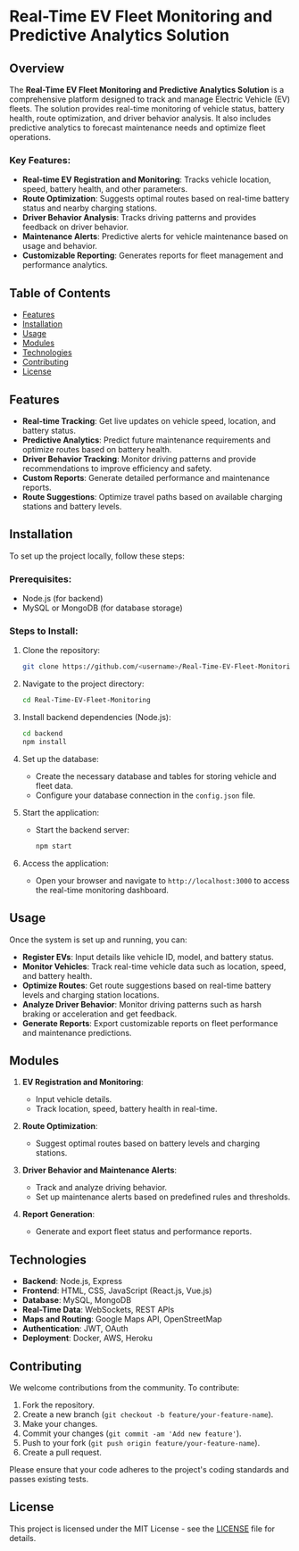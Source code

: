 # Real-Time EV Fleet Monitoring and Predictive Analytics Solution

## Overview

The **Real-Time EV Fleet Monitoring and Predictive Analytics Solution** is a comprehensive platform designed to track and manage Electric Vehicle (EV) fleets. The solution provides real-time monitoring of vehicle status, battery health, route optimization, and driver behavior analysis. It also includes predictive analytics to forecast maintenance needs and optimize fleet operations.

### Key Features:
- **Real-time EV Registration and Monitoring**: Tracks vehicle location, speed, battery health, and other parameters.
- **Route Optimization**: Suggests optimal routes based on real-time battery status and nearby charging stations.
- **Driver Behavior Analysis**: Tracks driving patterns and provides feedback on driver behavior.
- **Maintenance Alerts**: Predictive alerts for vehicle maintenance based on usage and behavior.
- **Customizable Reporting**: Generates reports for fleet management and performance analytics.

## Table of Contents
- [Features](#features)
- [Installation](#installation)
- [Usage](#usage)
- [Modules](#modules)
- [Technologies](#technologies)
- [Contributing](#contributing)
- [License](#license)

## Features
- **Real-time Tracking**: Get live updates on vehicle speed, location, and battery status.
- **Predictive Analytics**: Predict future maintenance requirements and optimize routes based on battery health.
- **Driver Behavior Tracking**: Monitor driving patterns and provide recommendations to improve efficiency and safety.
- **Custom Reports**: Generate detailed performance and maintenance reports.
- **Route Suggestions**: Optimize travel paths based on available charging stations and battery levels.

## Installation

To set up the project locally, follow these steps:

### Prerequisites:
- Node.js (for backend)
- MySQL or MongoDB (for database storage)

### Steps to Install:

1. Clone the repository:
   ```bash
   git clone https://github.com/<username>/Real-Time-EV-Fleet-Monitoring.git
   ```

2. Navigate to the project directory:
   ```bash
   cd Real-Time-EV-Fleet-Monitoring
   ```

3. Install backend dependencies (Node.js):
   ```bash
   cd backend
   npm install
   ```

4. Set up the database:
   - Create the necessary database and tables for storing vehicle and fleet data.
   - Configure your database connection in the `config.json` file.

5. Start the application:
   - Start the backend server:
     ```bash
     npm start
     ```

6. Access the application:
   - Open your browser and navigate to `http://localhost:3000` to access the real-time monitoring dashboard.

## Usage

Once the system is set up and running, you can:

- **Register EVs**: Input details like vehicle ID, model, and battery status.
- **Monitor Vehicles**: Track real-time vehicle data such as location, speed, and battery health.
- **Optimize Routes**: Get route suggestions based on real-time battery levels and charging station locations.
- **Analyze Driver Behavior**: Monitor driving patterns such as harsh braking or acceleration and get feedback.
- **Generate Reports**: Export customizable reports on fleet performance and maintenance predictions.

## Modules

1. **EV Registration and Monitoring**:
   - Input vehicle details.
   - Track location, speed, battery health in real-time.
   
2. **Route Optimization**:
   - Suggest optimal routes based on battery levels and charging stations.
   
3. **Driver Behavior and Maintenance Alerts**:
   - Track and analyze driving behavior.
   - Set up maintenance alerts based on predefined rules and thresholds.

4. **Report Generation**:
   - Generate and export fleet status and performance reports.

## Technologies

- **Backend**: Node.js, Express
- **Frontend**: HTML, CSS, JavaScript (React.js, Vue.js)
- **Database**: MySQL, MongoDB
- **Real-Time Data**: WebSockets, REST APIs
- **Maps and Routing**: Google Maps API, OpenStreetMap
- **Authentication**: JWT, OAuth
- **Deployment**: Docker, AWS, Heroku

## Contributing

We welcome contributions from the community. To contribute:

1. Fork the repository.
2. Create a new branch (`git checkout -b feature/your-feature-name`).
3. Make your changes.
4. Commit your changes (`git commit -am 'Add new feature'`).
5. Push to your fork (`git push origin feature/your-feature-name`).
6. Create a pull request.

Please ensure that your code adheres to the project's coding standards and passes existing tests.

## License

This project is licensed under the MIT License - see the [LICENSE](LICENSE) file for details.
